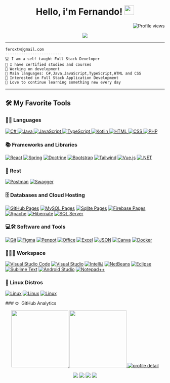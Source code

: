 <h1 align="center">
Hello, i'm Fernando!
  <img src="https://media.giphy.com/media/hvRJCLFzcasrR4ia7z/giphy.gif" width="30"></h1>

<img src="https://komarev.com/ghpvc/?username=ferox13&color=green" alt="Profile views" align='right'/> <a href="https://github.com/ferox13/ferox13/"> </a>
<br/>

<p align="center">
  <a href="https://github.com/ferox13/readme-typing-svg"><img src="https://readme-typing-svg.herokuapp.com?lines=Full+Stack+Web+Developer;Freelancer;DS%20|%20AI%20|%20ML%20Enthusiastic;Always%20learning%20new%20things&center=true&width=380&height=45"></a>
</p>

<hr>

```
feroxtv@gmail.com
-------------------------
💻 I am a self taught Full Stack Developer
📝 I have certified studies and courses
🔭 Working on development
🌟 Main languages: C#,Java,JavaScript,TypeScript,HTML and CSS
🚩 Interested in Full Stack Application Development
💖 Love to continue learning something new every day
```

<hr>

## 🛠️ My Favorite Tools

### 👨‍💻 Languages

<p>
    <a href="https://github.com/search?q=user%3ADenverCoder1+is%3Arepo+language%3Acsharp">
        <img alt="C#" src="https://img.shields.io/badge/C%23-239120?style=for-the-badge&logo=c-sharp&logoColor=white">
    </a>
    <a href="https://github.com/search?q=user%3ADenverCoder1+is%3Arepo+language%3Ajava">
        <img alt="Java" src="https://img.shields.io/badge/Java-007396?style=for-the-badge&logo=java&logoColor=white">
    </a>
    <a href="https://github.com/search?q=user%3ADenverCoder1+is%3Arepo+language%3Ajavascript">
        <img alt="JavaScript" src="https://img.shields.io/badge/JavaScript-F7DF1E?style=for-the-badge&logo=javascript&logoColor=black">
    </a>
    <a href="https://github.com/search?q=user%3ADenverCoder1+is%3Arepo+language%3Atypescript">
        <img alt="TypeScript" src="https://img.shields.io/badge/TypeScript-007ACC?style=for-the-badge&logo=typescript&logoColor=white">
    </a>
    <a href="https://github.com/search?q=user%3ADenverCoder1+is%3Arepo+language%3Akotlin">
        <img alt="Kotlin" src="https://img.shields.io/badge/Kotlin-097CC?style=for-the-badge&logo=kotlin&logoColor=white">
    </a>
    <a href="https://github.com/search?q=user%3ADenverCoder1+is%3Arepo+language%3Ahtml">
        <img alt="HTML" src="https://img.shields.io/badge/HTML-E34F26?style=for-the-badge&logo=html5&logoColor=white">
    </a>
    <a href="https://github.com/search?q=user%3ADenverCoder1+is%3Arepo+language%3Acss">
        <img alt="CSS" src="https://img.shields.io/badge/CSS-1572B6?style=for-the-badge&logo=css3&logoColor=white">
    </a>
    <a href="https://github.com/search?q=user%3ADenverCoder1+is%3Arepo+language%3Aphp">
        <img alt="PHP" src="https://img.shields.io/badge/PHP-777BB4?style=for-the-badge&logo=php&logoColor=white">
    </a>
</p>

### 📚 Frameworks and Libraries

<p>
    <a href="#"><img alt="React" src="https://img.shields.io/badge/React-20232A?style=for-the-badge&logo=react&logoColor=61DAFB"></a>
    <a href="#"><img alt="Spring" src="https://img.shields.io/badge/Spring-6DB33F?style=for-the-badge&logo=spring&logoColor=white"></a>
    <a href="#"><img alt="Doctrine" src="https://img.shields.io/badge/Doctrine-20232A?style=for-the-badge&logo=doctrine&logoColor=6DB33F"></a>
    <a href="#"><img alt="Bootstrap" src="https://img.shields.io/badge/Bootstrap-563D7C?style=for-the-badge&logo=bootstrap&logoColor=white"></a>
    <a href="#"><img alt="Tailwind" src="https://img.shields.io/badge/Tailwind-38B2AC?style=for-the-badge&logo=tailwindcss&logoColor=white"></a>
    <a href="#"><img alt="Vue.js" src="https://img.shields.io/badge/Vue.js-35495E?style=for-the-badge&logo=vue.js&logoColor=4FC08D"></a>
    <a href="#"><img alt=".NET" src="https://img.shields.io/badge/.NET-512BD4?style=for-the-badge&logo=.net&logoColor=white"></a>
</p>

### 🧪 Rest

<p>
    <a href="#"><img alt="Postman" src="https://img.shields.io/badge/Postman-FF6C37?style=for-the-badge&logo=postman&logoColor=white"></a>
    <a href="#"><img alt="Swagger" src="https://img.shields.io/badge/Swagger-85EA2D?style=for-the-badge&logo=swagger&logoColor=white"></a>
</p>

### 🗄️ Databases and Cloud Hosting

<p>
  <a href="#"><img alt="GitHub Pages" src="https://img.shields.io/badge/GitHub%20Pages-%23327FC7.svg?logo=github&logoColor=white"></a>
  <a href="#"><img alt="MySQL Pages" src="https://img.shields.io/badge/MySQL%20Pages-%234479A1.svg?logo=mysql&logoColor=white"></a>
  <a href="#"><img alt="Sqlite Pages" src="https://img.shields.io/badge/Sqlite-%23003B57.svg?logo=sqlite&logoColor=white"></a>
  <a href="#"><img alt="Firebase Pages" src="https://img.shields.io/badge/Firebase-%23FFCA28.svg?logo=firebase&logoColor=black"></a>
  <a href="#"><img alt="Apache" src="https://img.shields.io/badge/Apache-%23D22128.svg?logo=apache&logoColor=white"></a>
  <a href="#"><img alt="Hibernate" src="https://img.shields.io/badge/Hibernate-%234C4E52.svg?logo=hibernate&logoColor=white"></a>
  <a href="#"><img alt="SQL Server" src="https://img.shields.io/badge/SQL%20Server-CC2927.svg?logo=sql-server&logoColor=white"></a>
</p>

### 💻🛠️ Software and Tools

<p>
    <a href="#"><img alt="Git" src="https://img.shields.io/badge/Git%20-%23F05033.svg?logo=git&logoColor=white"></a>
    <a href="#"><img alt="Figma" src="https://img.shields.io/badge/Figma-%239B30FF.svg?logo=figma&logoColor=white"></a>
    <a href="#"><img alt="Penpot" src="https://img.shields.io/badge/Penpot-%2300E676.svg?logo=penpot&logoColor=white"></a>
    <a href="#"><img alt="Office" src="https://img.shields.io/badge/Word-%23D83B01.svg?logo=word&logoColor=white"></a>
    <a href="#"><img alt="Excel" src="https://img.shields.io/badge/Excel-%23217346.svg?logo=excel&logoColor=white"></a>
    <a href="#"><img alt="JSON" src="https://img.shields.io/badge/JSON-%23000000.svg?logo=json&logoColor=white"></a>
    <a href="#"><img alt="Canva" src="https://img.shields.io/badge/Canva-%23000000.svg?logo=canva&logoColor=00C2A8"></a>
    <a href="#"><img alt="Docker" src="https://img.shields.io/badge/Docker-%232496ED.svg?logo=docker&logoColor=white"></a>
  
### 👨🏽‍💻 Workspace
<p>
    <a href="#"><img alt="Visual Studio Code" src="https://img.shields.io/badge/Visual%20Studio%20Code-0078d7.svg?style=for-the-badge&logo=visual-studio-code&logoColor=white"></a>
    <a href="#"><img alt="Visual Studio" src="https://img.shields.io/badge/Visual%20Studio-5C2D91.svg?style=for-the-badge&logo=visual-studio&logoColor=white"></a>
    <a href="#"><img alt="IntelliJ" src="https://img.shields.io/badge/IntelliJIDEA-000000.svg?style=for-the-badge&logo=intellij-idea&logoColor=white"></a>
    <a href="#"><img alt="NetBeans" src="https://img.shields.io/badge/NetBeansIDE-1B6AC6.svg?style=for-the-badge&logo=apache-netbeans-ide&logoColor=white"></a>
    <a href="#"><img alt="Eclipse" src="https://img.shields.io/badge/Eclipse-FE7A16.svg?style=for-the-badge&logo=Eclipse&logoColor=white"></a>
    <a href="#"><img alt="Sublime Text" src="https://img.shields.io/badge/Sublime%20Text-FF9800.svg?style=for-the-badge&logo=sublime-text&logoColor=white"></a>
    <a href="#"><img alt="Android Studio" src="https://img.shields.io/badge/Android%20Studio-3DDC84.svg?style=for-the-badge&logo=android-studio&logoColor=white"></a>
    <a href="#"><img alt="Notepad++" src="https://img.shields.io/badge/Notepad++-005C84.svg?style=for-the-badge&logo=notepad-plus-plus&logoColor=white"></a>
</p>

### 🐧 Linux Distros

<p>
<a href="#"><img alt="Linux" src="https://img.shields.io/badge/-Lubuntu-%230065C2?style=for-the-badge&logo=lubuntu&logoColor=white"></a>
<a href="#"><img alt="Linux" src="https://img.shields.io/badge/Ubuntu-E95420?style=for-the-badge&logo=ubuntu&logoColor=white"></a>
<a href="#"><img alt="Linux" src="https://img.shields.io/badge/Debian-A81D33?style=for-the-badge&logo=Debian&logoColor=white"></a>

</p>
### ⚙️ &nbsp;GitHub Analytics

<p align="center">
<a href="https://github.com/ferox13">
  <img height="180em" src="https://github-readme-stats-eight-theta.vercel.app/api?username=ferox13&show_icons=true&theme=algolia&include_all_commits=true&count_private=true"/>
  <img height="180em" src="https://github-readme-stats-eight-theta.vercel.app/api/top-langs/?username=ferox13&layout=compact&langs_count=8&theme=algolia"/>
  <img src="http://github-profile-summary-cards.vercel.app/api/cards/profile-details?username=ferox13&theme=radical" alt="profile detail" />
</a>
</p>


<p align="center">
  <img src="http://github-profile-summary-cards.vercel.app/api/cards/repos-per-language?username=ferox13&theme=radical">
  <img src="http://github-profile-summary-cards.vercel.app/api/cards/most-commit-language?username=ferox13&theme=radical">
  <img src="http://github-profile-summary-cards.vercel.app/api/cards/stats?username=ferox13&theme=radical">
  <img src="http://github-profile-summary-cards.vercel.app/api/cards/productive-time?username=ferox13&theme=radical&utcOffset=1">
</p>


